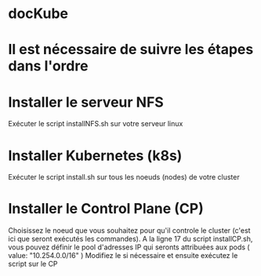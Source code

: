 # docKube
# Il est nécessaire de suivre les étapes dans l'ordre
# Installer le serveur NFS
Exécuter le script installNFS.sh sur votre serveur linux
# Installer Kubernetes (k8s)
Exécuter le script install.sh sur tous les noeuds (nodes) de votre cluster
# Installer le Control Plane (CP)
Choisissez le noeud que vous souhaitez pour qu'il controle le cluster (c'est ici que seront exécutés les commandes).
A la ligne 17 du script installCP.sh, vous pouvez définir le pool d'adresses IP qui seronts attribuées aux pods ( value: "10.254.0.0\/16" )
Modifiez le si nécessaire et ensuite exécutez le script sur le CP

